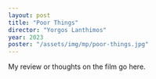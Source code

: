 ```yaml
---
layout: post
title: "Poor Things"
director: "Yorgos Lanthimos"
year: 2023
poster: "/assets/img/mp/poor-things.jpg"
---
```


My review or thoughts on the film go here.
